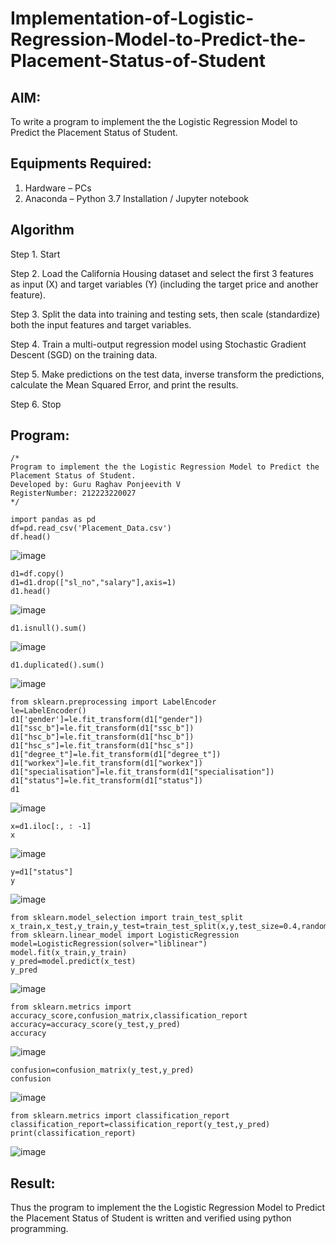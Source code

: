 # Implementation-of-Logistic-Regression-Model-to-Predict-the-Placement-Status-of-Student

## AIM:
To write a program to implement the the Logistic Regression Model to Predict the Placement Status of Student.

## Equipments Required:
1. Hardware – PCs
2. Anaconda – Python 3.7 Installation / Jupyter notebook

## Algorithm
Step 1. Start

Step 2. Load the California Housing dataset and select the first 3 features as input (X) and target variables (Y) (including the target price and another feature).

Step 3. Split the data into training and testing sets, then scale (standardize) both the input features and target variables.

Step 4. Train a multi-output regression model using Stochastic Gradient Descent (SGD) on the training data.

Step 5. Make predictions on the test data, inverse transform the predictions, calculate the Mean Squared Error, and print the results.

Step 6. Stop

## Program:
```
/*
Program to implement the the Logistic Regression Model to Predict the Placement Status of Student.
Developed by: Guru Raghav Ponjeevith V
RegisterNumber: 212223220027
*/
```
```
import pandas as pd
df=pd.read_csv('Placement_Data.csv')
df.head()
```
![image](https://github.com/user-attachments/assets/570bcf05-e9ea-4671-9856-4350efde3e8a)

```
d1=df.copy()
d1=d1.drop(["sl_no","salary"],axis=1)
d1.head()
```
![image](https://github.com/user-attachments/assets/f8b1cf6e-c5d4-4d84-81aa-0a213581926a)

```
d1.isnull().sum()
```
![image](https://github.com/user-attachments/assets/3192d5a0-693d-49e3-ad96-f6876c477e78)
```
d1.duplicated().sum()
```
![image](https://github.com/user-attachments/assets/2c51d03c-9027-454c-9a2b-e6568420caec)
```
from sklearn.preprocessing import LabelEncoder
le=LabelEncoder()
d1['gender']=le.fit_transform(d1["gender"])
d1["ssc_b"]=le.fit_transform(d1["ssc_b"])
d1["hsc_b"]=le.fit_transform(d1["hsc_b"])
d1["hsc_s"]=le.fit_transform(d1["hsc_s"])
d1["degree_t"]=le.fit_transform(d1["degree_t"])
d1["workex"]=le.fit_transform(d1["workex"])
d1["specialisation"]=le.fit_transform(d1["specialisation"])
d1["status"]=le.fit_transform(d1["status"])
d1
```
![image](https://github.com/user-attachments/assets/5afbc431-39c1-4fa7-abdf-c004c01c7fbf)
```
x=d1.iloc[:, : -1]
x
```
![image](https://github.com/user-attachments/assets/2de3bbd3-3780-4848-bddc-c08fc2bad141)
```
y=d1["status"]
y
```
![image](https://github.com/user-attachments/assets/71001520-b338-4d2b-84fb-9ae5f2d12132)
```
from sklearn.model_selection import train_test_split
x_train,x_test,y_train,y_test=train_test_split(x,y,test_size=0.4,random_state=45)
from sklearn.linear_model import LogisticRegression
model=LogisticRegression(solver="liblinear")
model.fit(x_train,y_train)
y_pred=model.predict(x_test)
y_pred
```
![image](https://github.com/user-attachments/assets/8de43793-a9bf-4953-94cd-3fd93de1727d)
```
from sklearn.metrics import accuracy_score,confusion_matrix,classification_report
accuracy=accuracy_score(y_test,y_pred)
accuracy
```
![image](https://github.com/user-attachments/assets/40ece254-212a-4bb3-a474-8b349a625a46)
```
confusion=confusion_matrix(y_test,y_pred)
confusion
```
![image](https://github.com/user-attachments/assets/c0c78472-2848-47cf-9774-2e276d1b2088)
```
from sklearn.metrics import classification_report
classification_report=classification_report(y_test,y_pred)
print(classification_report)
```
![image](https://github.com/user-attachments/assets/be483f25-99aa-40ce-9f7d-83d864cda6c7)

## Result:
Thus the program to implement the the Logistic Regression Model to Predict the Placement Status of Student is written and verified using python programming.

